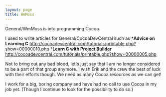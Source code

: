 ```yaml
---
layout: page
title: WmMoss
---
```


General/WmMoss is into programming Cocoa.


I used to write articles for General/CocoaDevCentral such as
***Advice on Learning C**
http://cocoadevcentral.com/tutorials/printable.php?show=00000010.php
***Learn C with Project Builder**
http://cocoadevcentral.com/tutorials/printable.php?show=00000005.php

Not to bring out any bad blood, let's just say that I am no longer considered to be a part of that group anymore.  I wish Erik and the crew the best of luck with their efforts though. We need as many Cocoa resources as we can get!

I work for a big, boring company and have had no call to use Cocoa in my job yet. (Though I continue to look for the possibility to do so.)
